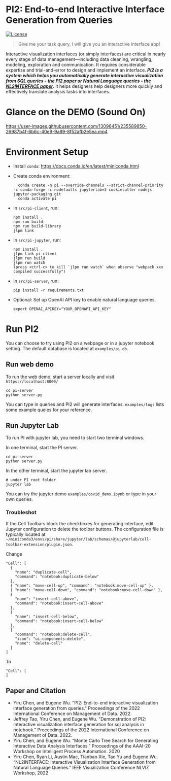 # PI2: End-to-end Interactive Interface Generation from Queries

[![License](https://www.gnu.org/graphics/gplv3-127x51.png)](https://www.gnu.org/licenses/gpl-3.0.en.html)

> Give me your task query, I will give you an interactive interface app!

Interactive visualization interfaces (or simply interfaces) are critical in nearly every stage of data management—including data cleaning, wrangling, modeling, exploration and communication. It requires considerable expertise and trial-and-error to design and implement an interface. ***PI2 is a system which helps you automatically generate interactive visualization from SQL queries - [the PI2 paper](https://dl.acm.org/doi/pdf/10.1145/3514221.3526166) or Natural Language queries - [the NL2INTERFACE paper](https://arxiv.org/pdf/2209.08834.pdf).*** It helps designers help designers more quickly and effectively translate analysis tasks into interfaces.
 

# Glance on the DEMO (Sound On)

https://user-images.githubusercontent.com/13096451/235589850-26987b4f-6b6c-40e9-9a89-8f52afb2e5ea.mp4


# Environment Setup

- Install `conda`: https://docs.conda.io/en/latest/miniconda.html
- Create conda environment:

        conda create -n pi --override-channels --strict-channel-priority -c conda-forge -c nodefaults jupyterlab=3 cookiecutter nodejs jupyter-packaging git
        conda activate pi

- In `src/pi-client`, run:

      npm install .
      npm run build
      npm run build-library
      jlpm link
      
- In `src/pi-jupyter`, run:

      npm install .
      jlpm link pi-client
      jlpm run build
      jlpm run watch
      (press <ctrl-c> to kill `jlpm run watch` when observe "webpack xxx compiled successfully")
      
- In `src/pi-server`, run:

      pip install -r requirements.txt

- Optional: Set up OpenAI API key to enable natural language queries.

      export OPENAI_APIKEY="YOUR_OPENAPI_API_KEY"
        

# Run PI2
You can choose to try using PI2 on a webpage or in a jupyter notebook setting. The default database is located at `examples/pi.db`. 

## Run web demo

To run the web demo, start a server locally and visit `https://localhost:8000/`

    cd pi-server
    python server.py

You can type in queries and PI2 will generate interfaces.  `examples/logs` lists some example queies for your reference. 

## Run Jupyter Lab

To run PI with jupyter lab, you need to start two terminal windows. 

In one terminal, start the PI server.

    cd pi-server
    python server.py   

In the other terminal, start the jupyter lab server.

    # under PI root folder
    jupyter lab

You can try the jupyter demo `examples/covid_demo.ipynb` or type in your own queries.
       
### Troubleshot

If the Cell Toolbars block the checkboxes for generating interface, edit Jupyter configuration to delete the toolbar buttons. The configuration file is typically located at `~/miniconda3/envs/pi/share/jupyter/lab/schemas/@jupyterlab/cell-toolbar-extension/plugin.json`.

Change

    "Cell": [
      {
        "name": "duplicate-cell",
        "command": "notebook:duplicate-below"
      },
      { "name": "move-cell-up", "command": "notebook:move-cell-up" },
      { "name": "move-cell-down", "command": "notebook:move-cell-down" },
      {
        "name": "insert-cell-above",
        "command": "notebook:insert-cell-above"
      },
      {
        "name": "insert-cell-below",
        "command": "notebook:insert-cell-below"
      },
      {
        "command": "notebook:delete-cell",
        "icon": "ui-components:delete",
        "name": "delete-cell"
      }
    ]

To

    "Cell": [
    ]
    
    
    
## Paper and Citation
* Yiru Chen, and Eugene Wu. "PI2: End-to-end interactive visualization interface generation from queries." Proceedings of the 2022 International Conference on Management of Data. 2022.
* Jeffrey Tao, Yiru Chen, and Eugene Wu. "Demonstration of PI2: Interactive visualization interface generation for sql analysis in notebook." Proceedings of the 2022 International Conference on Management of Data. 2022.
* Yiru Chen, and Eugene Wu. “Monte Carlo Tree Search for Generating Interactive Data Analysis Interfaces.” Proceedings of the AAAI-20 Workshop on Intelligent Process Automation. 2020
* Yiru Chen, Ryan Li, Austin Mac, Tianbao Xie, Tao Yu and Eugene Wu. “NL2INTERFACE: Interactive Visualization Interface Generation from Natural Language Queries.” IEEE Visualization Conference NLVIZ Workshop, 2022
